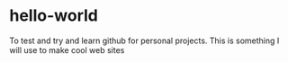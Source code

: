 # hello-world
To test and try and learn github for personal projects. 
This is something I will use to make cool web sites 
